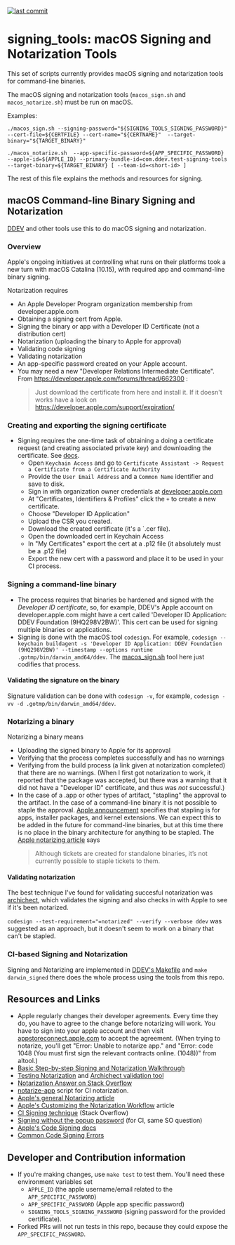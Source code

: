 [![last commit](https://img.shields.io/github/last-commit/ddev/signing_tools)](https://github.com/ddev/signing_tools/commits)

# signing_tools: macOS Signing and Notarization Tools

This set of scripts currently provides macOS signing and notarization tools for command-line binaries.

The macOS signing and notarization tools (`macos_sign.sh` and `macos_notarize.sh`) must be run on macOS.

Examples:

`./macos_sign.sh --signing-password="${SIGNING_TOOLS_SIGNING_PASSWORD}" --cert-file=${CERTFILE} --cert-name="${CERTNAME}"  --target-binary="${TARGET_BINARY}"`

`./macos_notarize.sh  --app-specific-password=${APP_SPECIFIC_PASSWORD} --apple-id=${APPLE_ID} --primary-bundle-id=com.ddev.test-signing-tools --target-binary=${TARGET_BINARY} [ --team-id=<short-id> ]`

The rest of this file explains the methods and resources for signing.

## macOS Command-line Binary Signing and Notarization

[DDEV](https://github.com/ddev/ddev) and other tools use this to do macOS signing and notarization.

### Overview

Apple's ongoing initiatives at controlling what runs on their platforms took a new turn with macOS Catalina (10.15), with required app and command-line binary signing.

Notarization requires

* An Apple Developer Program organization membership from developer.apple.com
* Obtaining a signing cert from Apple.
* Signing the binary or app with a Developer ID Certificate (not  a distribution cert)
* Notarization (uploading the binary to Apple for approval)
* Validating code signing
* Validating notarization
* An app-specific password created on your Apple account.
* You may need a new "Developer Relations Intermediate Certificate". From https://developer.apple.com/forums/thread/662300 :
  > Just download the certificate from here and install it. If it doesn't works have a look on https://developer.apple.com/support/expiration/

### Creating and exporting the signing certificate

* Signing requires the one-time task of obtaining a doing a certificate request (and creating associated private key) and downloading the certificate. See [docs](https://developer.apple.com/library/archive/documentation/Security/Conceptual/CodeSigningGuide/Procedures/Procedures.html).
  * Open `Keychain Access` and go to `Certificate Assistant -> Request a Certificate from a Certificate Authority`
  * Provide the `User Email Address` and a `Common Name` identifier and save to disk.
  * Sign in with organization owner credentials at [developer.apple.com](https://developer.apple.com)
  * At "Certificates, Identiifiers & Profiles" click the `+` to create a new certificate.
  * Choose "Developer ID Application"
  * Upload the CSR you created.
  * Download the created certificate (it's a `.cer file).
  * Open the downloaded cert in Keychain Access
  * In "My Certificates" export the cert at a .p12 file (it absolutely must be a .p12 file)
  * Export the new cert with a password and place it to be used in your CI process.

### Signing a command-line binary

* The process requires that binaries be hardened and signed with the *Developer ID certificate*, so, for example, DDEV's Apple account on developer.apple.com might have a cert called 'Developer ID Application: DDEV Foundation (9HQ298V2BW)'. This cert can be used for signing multiple binaries or applications.
* Signing is done with the macOS tool `codesign`. For example,
`codesign --keychain buildagent -s 'Developer ID Application: DDEV Foundation (9HQ298V2BW)' --timestamp --options runtime .gotmp/bin/darwin_amd64/ddev`. The [macos_sign.sh](macos_sign.sh) tool here just codifies that process.

#### Validating the signature on the binary

Signature validation can be done with `codesign -v`, for example, `codesign -vv -d .gotmp/bin/darwin_amd64/ddev`.

### Notarizing a binary

Notarizing a binary means

* Uploading the signed binary to Apple for its approval
* Verifying that the process completes successfully and has no warnings
* Verifying from the build process (a link given at notarization completed) that there are no warnings. (When I first got notarization to work, it reported that the package was accepted, but there was a warning that it did not have a "Developer ID" certificate, and thus was *not* successful.)
* In the case of a .app or other types of artifact, "stapling" the approval to the artifact. In the case of a command-line binary it is not possible to staple the approval. [Apple announcement](https://developer.apple.com/news/?id=06032019i) specifies that stapling is for apps, installer packages, and kernel extensions. We can expect this to be added in the future for command-line binaries, but at this time there is no place in the binary architecture for anything to be stapled. The [Apple notarizing article](https://developer.apple.com/documentation/xcode/notarizing_macos_software_before_distribution/customizing_the_notarization_workflow#3087720) says
    > Although tickets are created for standalone binaries, it’s not currently possible to staple tickets to them.

#### Validating notarization

The best technique I've found for validating succesful notarization was [archichect](https://eclecticlight.co/2019/11/26/how-to-check-quarantine-64-bit-signature-and-notarization-for-almost-anything/), which validates the signing and also checks in with Apple to see if it's been notarized.

`codesign --test-requirement="=notarized" --verify --verbose ddev` was suggested as an approach, but it doesn't seem to work on a binary that can't be stapled.

### CI-based Signing and Notarization

Signing and Notarizing are implemented in [DDEV's Makefile](https://github.com/ddev/ddev/blob/9f43569444c9c28fbfb3bab77f35aa49a4bd6a09/Makefile#L130-L141) and `make darwin_signed` there does the whole process using the tools from this repo.

## Resources and Links

* Apple regularly changes their developer agreements. Every time they do, you have to agree to the change before notarizing will work. You have to sign into your apple account and then visit [appstoreconnect.apple.com](https://appstoreconnect.apple.com/agreements/#/) to accept the agreement. (When trying to notarize, you'll get "Error: Unable to notarize app." and "Error: code 1048 (You must first sign the relevant contracts online. (1048))" from altool.)
* [Basic Step-by-step Signing and Notarization Walkthrough](http://www.zarkonnen.com/signing_notarizing_catalina)
* [Testing Notarization](https://eclecticlight.co/2019/11/26/how-to-check-quarantine-64-bit-signature-and-notarization-for-almost-anything/) and [Archichect validation tool](https://eclecticlight.co/32-bitcheck-archichect/)
* [Notarization Answer on Stack Overflow](https://stackoverflow.com/questions/56890749/macos-notarize-in-script/56890758#56890758)
* [notarize-app](https://www.notion.so/randyfay/Notarization-Catalina-e8d037cb6caf44fc9eef339f092faa64#e590379f4a35498181b18554a49fac88) script for CI notarization.
* [Apple's general Notarizing article](https://developer.apple.com/documentation/xcode/notarizing_macos_software_before_distribution)
* [Apple's Customizing the Notarization Workflow](https://developer.apple.com/documentation/xcode/notarizing_macos_software_before_distribution/customizing_the_notarization_workflow) article
* [CI Signing technique](https://stackoverflow.com/a/40039594/215713) (Stack Overflow)
* [Signing without the popup password](https://stackoverflow.com/a/40039594/215713) (for CI, same SO question)
* [Apple's Code Signing docs](https://developer.apple.com/library/archive/documentation/Security/Conceptual/CodeSigningGuide/Procedures/Procedures.html)
* [Common Code Signing Errors](https://medium.com/@SharpFive/common-code-signing-errors-codesign-failed-with-exit-code-1-1ffa5f4785c9)

## Developer and Contribution information

* If you're making changes, use `make test` to test them. You'll need these environment variables set
    * `APPLE_ID` (the apple username/email related to the `APP_SPECIFIC_PASSWORD`)
    * `APP_SPECIFIC_PASSWORD` (Apple app specific password)
    * `SIGNING_TOOLS_SIGNING_PASSWORD` (signing password for the provided certificate).
* Forked PRs will not run tests in this repo, because they could expose the `APP_SPECIFIC_PASSWORD`.
